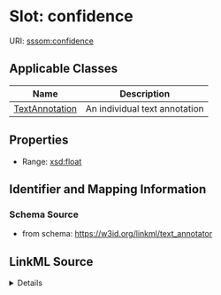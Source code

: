 # Slot: confidence

URI: [sssom:confidence](http://w3id.org/sssom/confidence)



<!-- no inheritance hierarchy -->




## Applicable Classes

| Name | Description |
| --- | --- |
[TextAnnotation](TextAnnotation.md) | An individual text annotation






## Properties

* Range: [xsd:float](http://www.w3.org/2001/XMLSchema#float)







## Identifier and Mapping Information







### Schema Source


* from schema: https://w3id.org/linkml/text_annotator




## LinkML Source

<details>
```yaml
name: confidence
from_schema: https://w3id.org/linkml/text_annotator
rank: 1000
slot_uri: sssom:confidence
alias: confidence
owner: TextAnnotation
domain_of:
- TextAnnotation
range: float

```
</details>